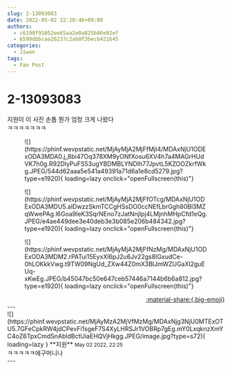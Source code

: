 ```yaml
---
slug: 2-13093083
date: 2022-05-02 22:20:46+09:00
authors:
  - c6190f91052ee65aa2e0a825b86e92ef
  - 6599dbbcaa26237c2ab0f3becb421b45
categories:
  - Jiwon
tags:
  - Fan Post
---
```


# 2-13093083

<div class="post-container" markdown="1">
<div class="content-container md-sidebar__scrollwrap" markdown="1">

지원이 이 사진 손톱 뭔가 엄청 크게 나왔다<br>ㅋㅋㅋㅋㅋㅋㅋ
<figure markdown="1">
![](https://phinf.wevpstatic.net/MjAyMjA2MjFfMjI4/MDAxNjU1ODExODA3MDA0.j_8bi47Oq378XM9yONfXosu6XV4h7a4MAGrHUdVK7h0g.R92DIyPuFS53ugYBDMBLYNDlh77JpvtL5KZOOZkrfWkg.JPEG/544d62aaa5e541a49391a71d6a1e8cd5279.jpg?type=e1920){ loading=lazy onclick="openFullscreen(this)"}
</figure>

<figure markdown="1">
![](https://phinf.wevpstatic.net/MjAyMjA2MjFfOTcg/MDAxNjU1ODExODA3MDU5.aIDwzzSkmTCCgHSsDO0ccNEfLbrGgh80Bl3MZqWwePAg.l6Goa9leK3SqrNEno7zJatNnjIpj4LMjnhMHpCfd1eQg.JPEG/e4ae449dee3e40deb3e3b085e206b484342.jpg?type=e1920){ loading=lazy onclick="openFullscreen(this)"}
</figure>

<figure markdown="1">
![](https://phinf.wevpstatic.net/MjAyMjA2MjFfNzMg/MDAxNjU1ODExODA3MDM2.rPATui15EyxXl6pJ2u6Jv22gs8IGxudCe-0hLOKkkVwg.t9TW09NgUd_ZXw44Z0mX3BIJmWZUGaXl2guEUq-xKwEg.JPEG/b45047bc50e647ceb57446a7144b6b6a812.jpg?type=e1920){ loading=lazy onclick="openFullscreen(this)"}
</figure>


</div>
</div>

<div style="text-align: right;" markdown="1">
<a href="https://weverse.io/fromis9/fanpost/2-13093083" style="text-align: right;">:material-share:{.big-emoji}</a>
</div>
---

<div class="comments-container md-sidebar__scrollwrap" markdown="1">
<div class="comment" markdown="1">
<div class='id-container' markdown="1">
![](https://phinf.wevpstatic.net/MjAyMzA2MjVfMzMg/MDAxNjg3NjU0MTExOTU5.7GFeCpkRW4jdCPevFi1sgeF7S4XyLHRSJr1VOBRp7gEg.mY0LxqknzXmYC4oZ6TpxCmdSnAbldBctUiaEHQVjHkgg.JPEG/image.jpg?type=s72){ loading=lazy }
**<span class="artist">지원</span>** <small>May 02 2022, 22:25</small><br>
</div>
<div class='comment-body' markdown="1">
ㅋㅋㅋㅋㅋ에구머니나
</div>
</div>
</div>
---
